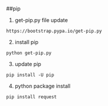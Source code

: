 ##pip 

1. get-pip.py file update
```
https://bootstrap.pypa.io/get-pip.py
```

2. install pip 
```
python get-pip.py
```

3. update pip
```
pip install -U pip
```

4. python package install 
```
pip install request
```
